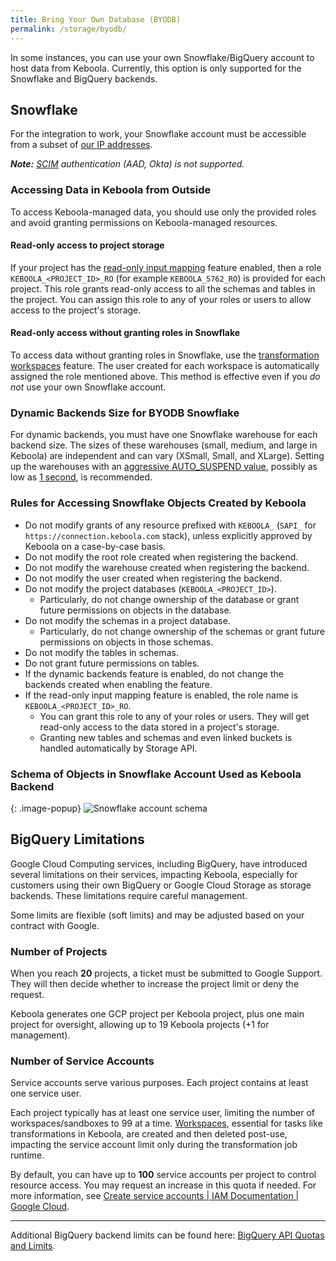 ```yaml
---
title: Bring Your Own Database (BYODB)
permalink: /storage/byodb/
---
```


In some instances, you can use your own Snowflake/BigQuery account to host data from Keboola. Currently, this option is only supported for the Snowflake and BigQuery backends.  

## Snowflake
For the integration to work, your Snowflake account must be accessible from a subset of [our IP addresses](/components/ip-addresses/).

***Note:** [SCIM](https://docs.snowflake.com/en/user-guide/scim.html) authentication (AAD, Okta) is not supported.* 

### Accessing Data in Keboola from Outside
To access Keboola-managed data, you should use only the provided roles and avoid granting permissions on Keboola-managed resources.

#### Read-only access to project storage
If your project has the [read-only input mapping](/transformations/mappings/#read-only-input-mapping) feature enabled, then a role `KEBOOLA_<PROJECT_ID>_RO` (for example `KEBOOLA_5762_RO`) is provided for each project. 
This role grants read-only access to all the schemas and tables in the project. You can assign this role to any of your roles or users to allow access to the project's storage.

#### Read-only access without granting roles in Snowflake
To access data without granting roles in Snowflake, use the [transformation workspaces](/transformations/workspace/) feature. The user created for each workspace is automatically assigned the role mentioned above.
This method is effective even if you *do not* use your own Snowflake account.

### Dynamic Backends Size for BYODB Snowflake
For dynamic backends, you must have one Snowflake warehouse for each backend size. The sizes of these warehouses (small, medium, and large in Keboola) are independent and 
can vary (XSmall, Small, and XLarge). Setting up the warehouses with an [aggressive AUTO_SUSPEND value](https://docs.snowflake.com/en/user-guide/warehouses-considerations.html#automating-warehouse-suspension), 
possibly as low as [1 second](https://docs.snowflake.com/en/sql-reference/sql/alter-warehouse.html), is recommended. 

### Rules for Accessing Snowflake Objects Created by Keboola
* Do not modify grants of any resource prefixed with `KEBOOLA_` (`SAPI_` for `https://connection.keboola.com` stack), unless explicitly approved by Keboola on a case-by-case basis. 
* Do not modify the root role created when registering the backend.
* Do not modify the warehouse created when registering the backend.
* Do not modify the user created when registering the backend.
* Do not modify the project databases (`KEBOOLA_<PROJECT_ID>`).
  * Particularly, do not change ownership of the database or grant future permissions on objects in the database.
* Do not modify the schemas in a project database.
  * Particularly, do not change ownership of the schemas or grant future permissions on objects in those schemas.
* Do not modify the tables in schemas. 
* Do not grant future permissions on tables.
* If the dynamic backends feature is enabled, do not change the backends created when enabling the feature.
* If the read-only input mapping feature is enabled, the role name is `KEBOOLA_<PROJECT_ID>_RO`.
  * You can grant this role to any of your roles or users. They will get read-only access to the data stored in a project's storage.
  * Granting new tables and schemas and even linked buckets is handled automatically by Storage API.

### Schema of Objects in Snowflake Account Used as Keboola Backend

{: .image-popup}
![Snowflake account schema](/storage/byodb/schema.png)

## BigQuery Limitations
Google Cloud Computing services, including BigQuery, have introduced several limitations on their services, impacting Keboola, especially for customers using their own BigQuery or
Google Cloud Storage as storage backends. These limitations require careful management.

Some limits are flexible (soft limits) and may be adjusted based on your contract with Google.

### Number of Projects
When you reach **20** projects, a ticket must be submitted to Google Support. They will then decide whether to increase the project limit or deny the request.

Keboola generates one GCP project per Keboola project, plus one main project for oversight, allowing up to 19 Keboola projects (+1 for management).

### Number of Service Accounts
Service accounts serve various purposes. Each project contains at least one service user. 

Each project typically has at least one service user, limiting the number of workspaces/sandboxes to 99 at a time. [Workspaces](https://help.keboola.com/transformations/workspace/), 
essential for tasks like transformations in Keboola, are created and then deleted post-use, impacting the service account limit only during the transformation job runtime.

By default, you can have up to **100** service accounts per project to control resource access. You may request an increase in this quota if needed. For more information, see 
[Create service accounts  |  IAM Documentation  |  Google Cloud](https://cloud.google.com/iam/docs/service-accounts-create#:~:text=By%20default%2C%20each%20project%20can,a%20quota%20increase%20if%20necessary.).

----

Additional BigQuery backend limits can be found here: [BigQuery API Quotas and Limits](https://cloud.google.com/bigquery/quotas#api_request_quotas).
